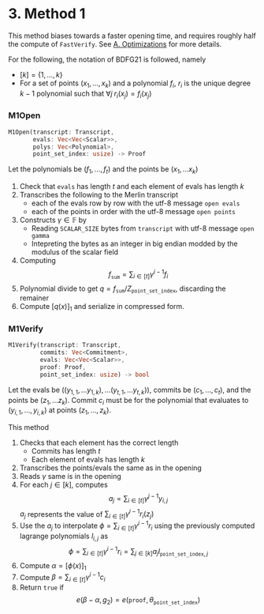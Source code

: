 # 3. Method 1

This method biases towards a faster opening time, and requires roughly half the compute of `FastVerify`.
See [A. Optimizations](./a_optimizations) for more details.

For the following, the notation of BDFG21 is followed, namely
* $[k] = \{ 1, \ldots, k\}$
* For a set of points $(x_1, \ldots, x_k)$ and a polynomial $f_i$, $r_i$ is the unique degree $k-1$ polynomial such that $\forall j \; r_i(x_j) = f_i(x_j)$ 

### M1Open

```rust
M1Open(transcript: Transcript, 
       evals: Vec<Vec<Scalar>>, 
       polys: Vec<Polynomial>, 
       point_set_index: usize) -> Proof
```
Let the polynomials be $(f_1, \ldots, f_t)$ and the points be $(x_1, \ldots x_k)$

1. Check that `evals` has length $t$ and each element of evals has length $k$
2. Transcribes the following to the Merlin transcript
    - each of the evals row by row with the utf-8 message `open evals`
    - each of the points in order with the utf-8 message `open points`
3. Constructs $\gamma \in \mathbb{F}$ by
    - Reading `SCALAR_SIZE` bytes from `transcript` with utf-8 message `open gamma`
    - Intepreting the bytes as an integer in big endian modded by the modulus of the scalar field
4. Computing
$$
f_\mathtt{sum} = \sum_{i \in [t]} \gamma^{i-1} f_i
$$
5. Polynomial divide to get $q = f_\mathtt{sum} / Z_\mathtt{point\_set\_index}$, discarding the remainer
6. Compute $[q(x)]_1$ and serialize in compressed form.

### M1Verify

```rust
M1Verify(transcript: Transcript, 
         commits: Vec<Commitment>, 
         evals: Vec<Vec<Scalar>>,
         proof: Proof,
         point_set_index: usize) -> bool
```

Let the evals be $((y_{1, 1}, \ldots y_{1, k}), \ldots (y_{t, 1}, \ldots y_{t, k}))$, commits be $(c_1, \ldots, c_t)$, and the points be $(z_1, \ldots z_k)$.
Commit $c_i$ must be for the polynomial that evaluates to $(y_{i, 1}, \ldots, y_{i, k})$ at points $(z_1, \ldots, z_k)$.

This method
1. Checks that each element has the correct length
    - Commits has length $t$
    - Each element of evals has length $k$
1. Transcribes the points/evals the same as in the opening
2. Reads $\gamma$ same is in the opening
3. For each $j \in [k]$, computes
$$
  a_j = \sum_{i \in [t]} \gamma^{j-1} y_{i,j}
$$
$a_j$ represents the value of $\sum_{i \in [t]} \gamma^{i-1} r_i (z_j)$
4. Use the $a_j$ to interpolate $\phi = \sum_{i \in [t]} \gamma^{i-1} r_i$ using the previously computed lagrange polynomials $l_{i, j}$ as
$$
\phi = \sum_{i \in [t]} \gamma^{i-1} r_i = \sum_{j \in [k]} a_j l_{\texttt{point\_set\_index}, j}
$$
5. Compute $\alpha = [\phi(x)]_1$
6. Compute $\beta = \sum_{i \in [t]} \gamma^{i-1} c_i$
7. Return `true` if 
$$
e(\beta - \alpha, g_2) = e(\texttt{proof}, \theta_{\texttt{point\_set\_index}})
$$

